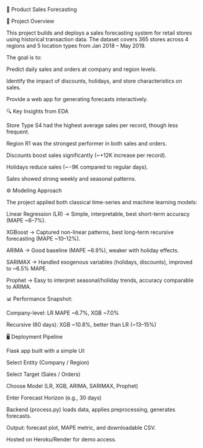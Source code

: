 🛒 Product Sales Forecasting

📖 Project Overview

This project builds and deploys a sales forecasting system for retail stores using historical transaction data.
The dataset covers 365 stores across 4 regions and 5 location types from Jan 2018 – May 2019.

The goal is to:

Predict daily sales and orders at company and region levels.

Identify the impact of discounts, holidays, and store characteristics on sales.

Provide a web app for generating forecasts interactively.

🔍 Key Insights from EDA

Store Type S4 had the highest average sales per record, though less frequent.

Region R1 was the strongest performer in both sales and orders.

Discounts boost sales significantly (~+12K increase per record).

Holidays reduce sales (~−9K compared to regular days).

Sales showed strong weekly and seasonal patterns.

⚙️ Modeling Approach

The project applied both classical time-series and machine learning models:

Linear Regression (LR) → Simple, interpretable, best short-term accuracy (MAPE ~6–7%).

XGBoost → Captured non-linear patterns, best long-term recursive forecasting (MAPE ~10–12%).

ARIMA → Good baseline (MAPE ~6.9%), weaker with holiday effects.

SARIMAX → Handled exogenous variables (holidays, discounts), improved to ~6.5% MAPE.

Prophet → Easy to interpret seasonal/holiday trends, accuracy comparable to ARIMA.

📊 Performance Snapshot:

Company-level: LR MAPE ~6.7%, XGB ~7.0%

Recursive (60 days): XGB ~10.8%, better than LR (~13–15%)

🖥️ Deployment Pipeline

Flask app built with a simple UI:

Select Entity (Company / Region)

Select Target (Sales / Orders)

Choose Model (LR, XGB, ARIMA, SARIMAX, Prophet)

Enter Forecast Horizon (e.g., 30 days)

Backend (process.py) loads data, applies preprocessing, generates forecasts.

Output: forecast plot, MAPE metric, and downloadable CSV.

Hosted on Heroku/Render for demo access.
